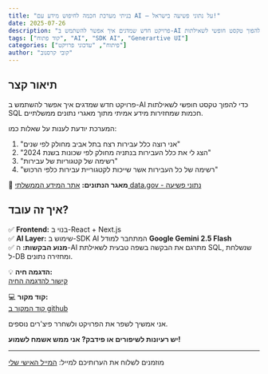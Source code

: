 ```yaml
---
title: "בניתי מערכת חכמה לחיפוש מידע עם AI – על נתוני פשיעה בישראל!"
date: 2025-07-26
description: "פרויקט חדש שמדגים איך אפשר להשתמש ב-AI כדי להפוך טקסט חופשי לשאילתות SQL חכמות שמחזירות מידע אמיתי מתוך מאגרי נתונים ממשלתיים"
tags: ["קוד פתוח", "AI", "SDK AI", "Generartive UI"]
categories: ["פיתוח", "עדכוני פרויקט"]
author: "קובי קרסנוב"
---
```


## תיאור קצר

פרויקט חדש שמדגים איך אפשר להשתמש ב-AI כדי להפוך טקסט חופשי לשאילתות SQL חכמות שמחזירות מידע אמיתי מתוך מאגרי נתונים ממשלתיים.

המערכת יודעת לענות על שאלות כמו:

1. "אני רוצה כלל עבירות רצח בתל אביב מחולק לפי שנים"
2. "הצג לי את כלל העבירות בנתניה מחולק לפי שכונות בשנת 2024"
3. "רשימה של קטגוריות של עבירות"
4. "רשימה של כל העבירות אשר שייכות לקטגוריית עבירות כלפי הרכוש"

🔗 **מאגר הנתונים:** <a href="https://data.gov.il/dataset/crime_records_data" target="_blank">אתר המידע הממשלתי data.gov - נתוני פשיעה</a>  

## איך זה עובד?

✅ **Frontend:** בנוי ב-React + Next.js  
✅ **AI Layer:** שימוש ב-SDK AI המתחבר למודל **Google Gemini 2.5 Flash**  
✅ **מנוע הבקשות:** ה-AI מתרגם את הבקשה בשפה טבעית לשאילתת SQL, שנשלחת ל-DB ומחזירה נתונים.  

💡 **הדגמה חיה:**  
<a href="https://crime-rate-analysis.vercel.app/" target="_blank">קישור להדגמה החיה</a> 

💻 **קוד מקור:**  
<a href="https://github.com/krasnoff/crime-rate-analysis" target="_blank">קוד המקור ב github</a> 

אני אמשיך לשפר את הפרויקט ולשחרר פיצ'רים נוספים.

**יש רעיונות לשיפורים או פידבק? אני ממש אשמח לשמוע!**

---

מוזמנים לשלוח את הערותיכם למייל: <a href="mailto:krasnoff.kobi@gmail.com" target="_blank">המייל האישי שלי</a>
